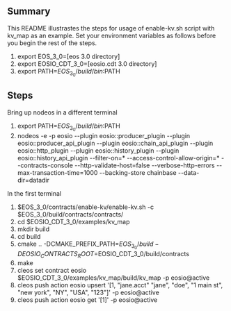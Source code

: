 ## Summary
This README illustrastes the steps for usage of enable-kv.sh script with kv_map as an example. Set your environment variables as follows before you begin the rest of the steps.
1. export EOS_3_0=[eos 3.0 directory]
1. export EOSIO_CDT_3_0=[eosio.cdt 3.0 directory]
1. export PATH=$EOS_3_0/build/bin:$PATH

## Steps
Bring up nodeos in a different terminal
1. export PATH=$EOS_3_0/build/bin:$PATH
1. nodeos -e -p eosio --plugin eosio::producer_plugin --plugin eosio::producer_api_plugin --plugin eosio::chain_api_plugin --plugin eosio::http_plugin --plugin eosio::history_plugin --plugin eosio::history_api_plugin --filter-on=* --access-control-allow-origin=* --contracts-console --http-validate-host=false --verbose-http-errors --max-transaction-time=1000 --backing-store chainbase --data-dir=datadir

In the first terminal
1. $EOS_3_0/contracts/enable-kv/enable-kv.sh -c $EOS_3_0/build/contracts/contracts/
1. cd $EOSIO_CDT_3_0/examples/kv_map
1. mkdir build
1. cd build
1. cmake .. -DCMAKE_PREFIX_PATH=$EOS_3_0/build -DEOSIO_CONTRACTS_ROOT=$EOSIO_CDT_3_0/build/contracts
1. make
1. cleos set contract eosio $EOSIO_CDT_3_0/examples/kv_map/build/kv_map -p eosio@active
1. cleos push action eosio upsert '[1, "jane.acct" "jane", "doe", "1 main st", "new york", "NY", "USA", "123"]' -p eosio@active
1. cleos push action eosio get '[1]' -p eosio@active